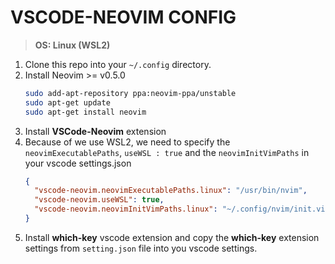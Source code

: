 # VSCODE-NEOVIM CONFIG
 
> **OS: Linux (WSL2)**

1. Clone this repo into your `~/.config` directory.
1. Install Neovim >= v0.5.0 
    ```bash
    sudo add-apt-repository ppa:neovim-ppa/unstable
    sudo apt-get update
    sudo apt-get install neovim
    ```
1. Install **VSCode-Neovim** extension
1. Because of we use WSL2, we need to specify the `neovimExecutablePaths`, `useWSL : true` and the `neovimInitVimPaths` in your vscode settings.json 
    ```json
    {
      "vscode-neovim.neovimExecutablePaths.linux": "/usr/bin/nvim",
      "vscode-neovim.useWSL": true,
      "vscode-neovim.neovimInitVimPaths.linux": "~/.config/nvim/init.vim",
    }
      ```
1. Install **which-key** vscode extension and copy the **which-key** extension settings from  `setting.json` file into you vscode settings.
  